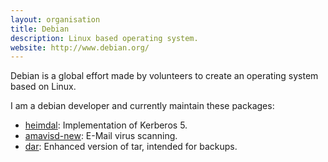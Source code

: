 ```yaml
---
layout: organisation
title: Debian
description: Linux based operating system.
website: http://www.debian.org/
---
```


Debian is a global effort made by volunteers to create an operating system
based on Linux.

I am a debian developer and currently maintain these packages:

* [heimdal](http://packages.debian.org/src:heimdal): Implementation of Kerberos 5.
* [amavisd-new](http://packages.debian.org/src:amavisd-new): E-Mail virus scanning.
* [dar](http://packages.debian.org/src:dar): Enhanced version of tar, intended for backups.
